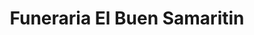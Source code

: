 ---
title: "Funeraria El Buen Samaritin"
url: /san-miguel/funeraria-el-buen-samaritin/
shop: Bestattungen
---